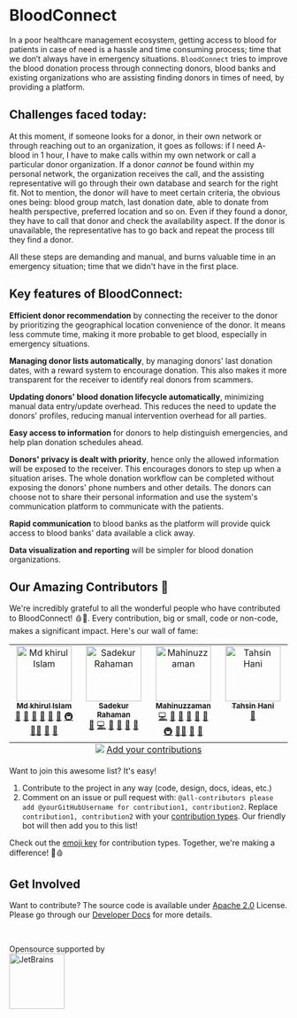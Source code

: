 # BloodConnect

In a poor healthcare management ecosystem, getting access to blood for patients in case of need is a hassle and time consuming process; time that we don’t always have in emergency situations. `BloodConnect` tries to improve the blood donation process through connecting donors, blood banks and existing organizations who are assisting finding donors in times of need, by providing a platform.

## Challenges faced today:

At this moment, if someone looks for a donor, in their own network or through reaching out to an organization, it goes as follows: if I need A- blood in 1 hour, I have to make calls within my own network or call a particular donor organization. If a donor _cannot_ be found within my personal network, the organization receives the call, and the assisting representative will go through their own database and search for the right fit. Not to mention, the donor will have to meet certain criteria, the obvious ones being: blood group match, last donation date, able to donate from health perspective, preferred location and so on. Even if they found a donor, they have to call that donor and check the availability aspect. If the donor is unavailable, the representative has to go back and repeat the process till they find a donor.

All these steps are demanding and manual, and burns valuable time in an emergency situation; time that we didn't have in the first place. 


## Key features of BloodConnect: 

**Efficient donor recommendation** by connecting the receiver to the donor by prioritizing the geographical location convenience of the donor. It means less commute time, making it more probable to get blood, especially in emergency situations.

**Managing donor lists automatically**, by  managing donors' last donation dates, with a reward system to encourage donation. This also makes it more transparent for the receiver to identify real donors from scammers.

**Updating donors' blood donation lifecycle automatically**, minimizing manual data entry/update overhead. This reduces the need to update the donors' profiles, reducing manual intervention overhead for all parties.

**Easy access to information** for donors to help distinguish emergencies, and help plan donation schedules ahead.

**Donors' privacy is dealt with priority**, hence only the allowed information will be exposed to the receiver. This encourages donors to step up when a situation arises. The whole donation workflow can be completed without exposing the donors' phone numbers and other details. The donors can choose not to share their personal information and use the system's communication platform to communicate with the patients.

**Rapid communication** to blood banks as the platform will provide quick access to blood banks' data available a click away. 

**Data visualization and reporting** will be simpler for blood donation organizations.

## Our Amazing Contributors 🌟

We're incredibly grateful to all the wonderful people who have contributed to BloodConnect! 🩸💖. Every contribution, big or small, code or non-code, makes a significant impact. Here's our wall of fame:

<!-- ALL-CONTRIBUTORS-LIST:START - Do not remove or modify this section -->
<!-- prettier-ignore-start -->
<!-- markdownlint-disable -->
<table>
  <tbody>
    <tr>
      <td align="center" valign="top" width="14.28%"><a href="https://github.com/KhirulIslam"><img src="https://avatars.githubusercontent.com/u/10114629?v=4?s=100" width="100px;" alt="Md khirul Islam"/><br /><sub><b>Md khirul Islam</b></sub></a><br /><a href="#projectManagement-KhirulIslam" title="Project Management">📆</a> <a href="#research-KhirulIslam" title="Research">🔬</a> <a href="https://github.com/CraftsmenLtd/BloodConnect/pulls?q=is%3Apr+reviewed-by%3AKhirulIslam" title="Reviewed Pull Requests">👀</a> <a href="#talk-KhirulIslam" title="Talks">📢</a> <a href="https://github.com/CraftsmenLtd/BloodConnect/commits?author=KhirulIslam" title="Documentation">📖</a> <a href="#ideas-KhirulIslam" title="Ideas, Planning, & Feedback">🤔</a> <a href="#infra-KhirulIslam" title="Infrastructure (Hosting, Build-Tools, etc)">🚇</a> <a href="#mentoring-KhirulIslam" title="Mentoring">🧑‍🏫</a> <a href="#maintenance-KhirulIslam" title="Maintenance">🚧</a> <a href="#question-KhirulIslam" title="Answering Questions">💬</a></td>
      <td align="center" valign="top" width="14.28%"><a href="https://github.com/Biplob14"><img src="https://avatars.githubusercontent.com/u/11816821?v=4?s=100" width="100px;" alt="Sadekur Rahaman"/><br /><sub><b>Sadekur Rahaman</b></sub></a><br /><a href="https://github.com/CraftsmenLtd/BloodConnect/issues?q=author%3ABiplob14" title="Bug reports">🐛</a> <a href="https://github.com/CraftsmenLtd/BloodConnect/commits?author=Biplob14" title="Code">💻</a> <a href="https://github.com/CraftsmenLtd/BloodConnect/commits?author=Biplob14" title="Documentation">📖</a> <a href="#ideas-Biplob14" title="Ideas, Planning, & Feedback">🤔</a> <a href="#question-Biplob14" title="Answering Questions">💬</a> <a href="#research-Biplob14" title="Research">🔬</a></td>
      <td align="center" valign="top" width="14.28%"><a href="https://github.com/mahinuzzaman"><img src="https://avatars.githubusercontent.com/u/56755200?v=4?s=100" width="100px;" alt="Mahinuzzaman"/><br /><sub><b>Mahinuzzaman</b></sub></a><br /><a href="https://github.com/CraftsmenLtd/BloodConnect/commits?author=mahinuzzaman" title="Code">💻</a> <a href="https://github.com/CraftsmenLtd/BloodConnect/issues?q=author%3Amahinuzzaman" title="Bug reports">🐛</a> <a href="https://github.com/CraftsmenLtd/BloodConnect/pulls?q=is%3Apr+reviewed-by%3Amahinuzzaman" title="Reviewed Pull Requests">👀</a> <a href="#talk-mahinuzzaman" title="Talks">📢</a> <a href="https://github.com/CraftsmenLtd/BloodConnect/commits?author=mahinuzzaman" title="Documentation">📖</a> <a href="#ideas-mahinuzzaman" title="Ideas, Planning, & Feedback">🤔</a> <a href="#infra-mahinuzzaman" title="Infrastructure (Hosting, Build-Tools, etc)">🚇</a> <a href="#mentoring-mahinuzzaman" title="Mentoring">🧑‍🏫</a> <a href="#maintenance-mahinuzzaman" title="Maintenance">🚧</a> <a href="#question-mahinuzzaman" title="Answering Questions">💬</a></td>
      <td align="center" valign="top" width="14.28%"><a href="https://github.com/TahsinHani"><img src="https://avatars.githubusercontent.com/u/65284841?v=4?s=100" width="100px;" alt="Tahsin Hani"/><br /><sub><b>Tahsin Hani</b></sub></a><br /><a href="#design-TahsinHani" title="Design">🎨</a></td>
    </tr>
  </tbody>
  <tfoot>
    <tr>
      <td align="center" size="13px" colspan="7">
        <img src="https://raw.githubusercontent.com/all-contributors/all-contributors-cli/1b8533af435da9854653492b1327a23a4dbd0a10/assets/logo-small.svg">
          <a href="https://all-contributors.js.org/docs/en/bot/usage">Add your contributions</a>
        </img>
      </td>
    </tr>
  </tfoot>
</table>

<!-- markdownlint-restore -->
<!-- prettier-ignore-end -->

<!-- ALL-CONTRIBUTORS-LIST:END -->

Want to join this awesome list? It's easy! 
1. Contribute to the project in any way (code, design, docs, ideas, etc.)
2. Comment on an issue or pull request with: `@all-contributors please add @yourGitHubUsername for contribution1, contribution2`. Replace `contribution1, contribution2` with your [contribution types](https://allcontributors.org/docs/en/emoji-key). Our friendly bot will then add you to this list!

Check out the [emoji key](https://allcontributors.org/docs/en/emoji-key) for contribution types. Together, we're making a difference! 💪🩸

## Get Involved

Want to contribute? The source code is available under [Apache 2.0](./LICENSE) License. Please go through our [Developer Docs](https://craftsmenltd.github.io/BloodConnect) for more details.

<br/>

Opensource supported by    
<a href="https://jb.gg/OpenSourceSupport">
  <img src="https://resources.jetbrains.com/storage/products/company/brand/logos/jb_beam.svg" alt="JetBrains" width="100"/>
</a>